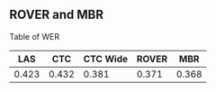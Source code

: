 ## ROVER and MBR
Table of WER

| LAS  | CTC | CTC Wide | ROVER | MBR
| ------------- | ------------- |------------- | ------------- |------------- |
| 0.423  | 0.432 | 0.381 | 0.371 | 0.368